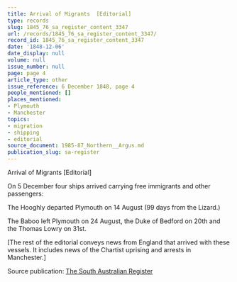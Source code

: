```yaml
---
title: Arrival of Migrants  [Editorial]
type: records
slug: 1845_76_sa_register_content_3347
url: /records/1845_76_sa_register_content_3347/
record_id: 1845_76_sa_register_content_3347
date: '1848-12-06'
date_display: null
volume: null
issue_number: null
page: page 4
article_type: other
issue_reference: 6 December 1848, page 4
people_mentioned: []
places_mentioned:
- Plymouth
- Manchester
topics:
- migration
- shipping
- editorial
source_document: 1985-87_Northern__Argus.md
publication_slug: sa-register
---
```


Arrival of Migrants  [Editorial]

On 5 December four ships arrived carrying free immigrants and other passengers:

The Hooghly departed Plymouth on 14 August (99 days from the Lizard.)

The Baboo left Plymouth on 24 August, the Duke of Bedford on 20th and the Thomas Lowry on 31st.

[The rest of the editorial conveys news from England that arrived with these vessels.  It includes news of the Chartist uprising and arrests in Manchester.]

Source publication: [The South Australian Register](/publications/sa-register/)
